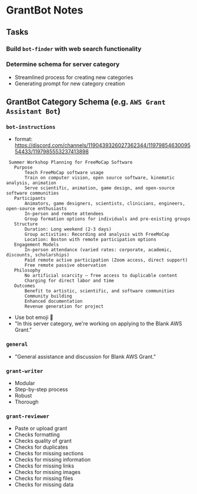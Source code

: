 # GrantBot Notes

## Tasks
### Build `bot-finder` with web search functionality
### Determine schema for server category
- Streamlined process for creating new categories
- Generating prompt for new category creation

## GrantBot Category Schema (e.g. `AWS Grant Assistant Bot`)
### `bot-instructions`
- format: https://discord.com/channels/1190439326027362344/1197985463009554433/1197985553237413898
 ```
  Summer Workshop Planning for FreeMoCap Software
    Purpose
        Teach FreeMoCap software usage
        Train on computer vision, open source software, kinematic analysis, animation
        Serve scientific, animation, game design, and open-source software communities
    Participants
        Animators, game designers, scientists, clinicians, engineers, open-source enthusiasts
        In-person and remote attendees
        Group formation options for individuals and pre-existing groups
    Structure
        Duration: Long weekend (2-3 days)
        Group activities: Recording and analysis with FreeMoCap
        Location: Boston with remote participation options
    Engagement Models
        In-person attendance (varied rates: corporate, academic, discounts, scholarships)
        Paid remote active participation (Zoom access, direct support)
        Free remote passive observation
    Philosophy
        No artificial scarcity – free access to duplicable content
        Charging for direct labor and time
    Outcomes
        Benefit to artistic, scientific, and software communities
        Community building
        Enhanced documentation
        Revenue generation for project
  ```
- Use bot emoji 🤖
- "In this server category, we're working on applying to the Blank AWS Grant."
### `general`
- "General assistance and discussion for Blank AWS Grant."
### `grant-writer`
- Modular
- Step-by-step process 
- Robust
- Thorough
### `grant-reviewer`
- Paste or upload grant
- Checks formatting
- Checks quality of grant
- Checks for duplicates
- Checks for missing sections
- Checks for missing information
- Checks for missing links
- Checks for missing images
- Checks for missing files
- Checks for missing data
